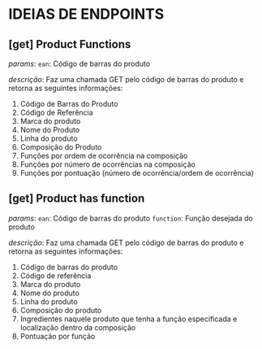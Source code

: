 # IDEIAS DE ENDPOINTS

## [get] Product Functions

_params_:
`ean`: Código de barras do produto

_descrição_:
Faz uma chamada GET pelo código de barras do produto e retorna as seguintes informações:

1. Código de Barras do Produto
2. Código de Referência
3. Marca do produto
4. Nome do Produto
5. Linha do produto
6. Composição do Produto
7. Funções por ordem de ocorrência na composição
8. Funções por número de ocorrências na composição
9. Funções por pontuação (número de ocorrência/ordem de ocorrência)

## [get] Product has function

_params_:
`ean`: Código de barras do produto
`function`: Função desejada do produto

_descrição_: Faz uma chamada GET pelo código de barras do produto e retorna as seguintes informações:

1. Código de barras do produto
2. Código de referência
3. Marca do produto
4. Nome do produto
5. Linha do produto
6. Composição do produto
7. Ingredientes naquele produto que tenha a função especificada e localização dentro da composição
8. Pontuação por função
